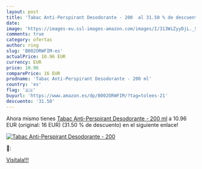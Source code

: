 ```yaml
---
layout: post
title: 'Tabac Anti-Perspirant Desodorante - 200  al 31.50 % de descuento'
date: 
image: 'https://images-eu.ssl-images-amazon.com/images/I/313WiZyyDjL._SL200_.jpg'
comments: true
category: ofertas
author: ring
slug: 'B002ORWFIM-es'
actualPrice: 10.96 EUR
currency: EUR
price: 10.96
comparePrice: 16 EUR
prodname: 'Tabac Anti-Perspirant Desodorante - 200 ml'
country: 'es'
flag: '🇪🇸'
buyurl: 'https://www.amazon.es/dp/B002ORWFIM/?tag=tolees-21'
descuento: '31.50'
---
```


Ahora mismo tienes [Tabac Anti-Perspirant Desodorante - 200 ml](https://www.amazon.es/dp/B002ORWFIM/?tag=tolees-21) a 10.96 EUR (original: 16 EUR) (31.50 %  de descuento) en el siguiente enlace!

[![Tabac Anti-Perspirant Desodorante - 200 ](https://images-eu.ssl-images-amazon.com/images/I/313WiZyyDjL._SL200_.jpg)](https://www.amazon.es/dp/B002ORWFIM/?tag=tolees-21)

🔎:


[Visítala!!!](https://www.amazon.es/dp/B002ORWFIM/?tag=tolees-21)
